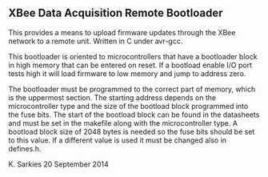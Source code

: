 XBee Data Acquisition Remote Bootloader
---------------------------------------

This provides a means to upload firmware updates through the XBee network to
a remote unit. Written in C under avr-gcc.

This bootloader is oriented to microcontrollers that have a bootloader block in
high memory that can be entered on reset. If a bootload enable I/O port tests
high it will load firmware to low memory and jump to address zero.

The bootloader must be programmed to the correct part of memory, which is
the uppermost section. The starting address depends on the microcontroller type
and the size of the bootload block programmed into the fuse bits. The start of
the bootload block can be found in the datasheets and must be set in the
makefile along with the microcontroller type. A bootload block size of 2048
bytes is needed so the fuse bits should be set to this value. If a different
value is used it must be changed also in defines.h.

K. Sarkies
20 September 2014

